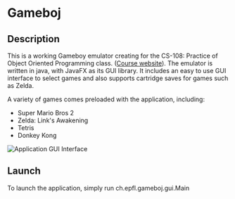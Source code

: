 # Gameboj

## Description

This is a working Gameboy emulator creating for the CS-108: Practice of Object Oriented Programming class. 
([Course website](https://cs108.epfl.ch/archive/18/)). The emulator is written in java, with JavaFX as its GUI library.
It includes an easy to use GUI interface to select games and also supports cartridge saves for games such as Zelda.

A variety of games comes preloaded with the application, including:
  - Super Mario Bros 2
  - Zelda: Link's Awakening
  - Tetris
  - Donkey Kong

![Application GUI Interface](https://github.com/bataillard/Gameboj/blob/master/res/img/Capture.PNG "The emulator interface")

## Launch
To launch the application, simply run ch.epfl.gameboj.gui.Main
